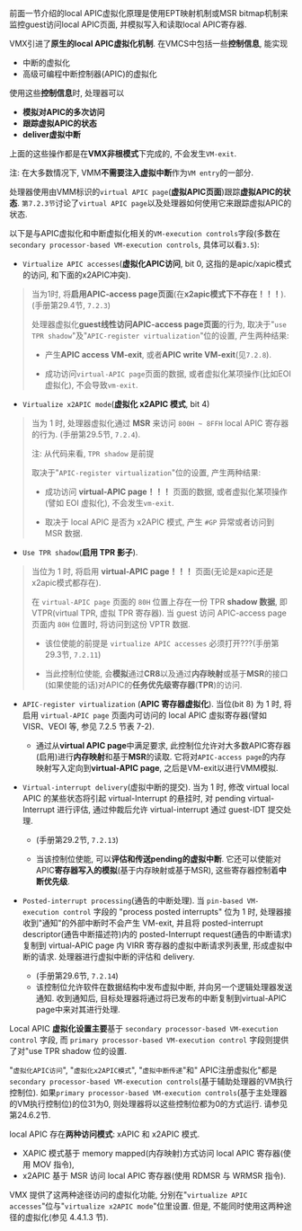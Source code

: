 

前面一节介绍的local APIC虚拟化原理是使用EPT映射机制或MSR bitmap机制来监控guest访问local APIC页面, 并模拟写入和读取local APIC寄存器.

VMX引进了**原生的local APIC虚拟化机制**. 在VMCS中包括一些**控制信息**, 能实现

* 中断的虚拟化
* 高级可编程中断控制器(APIC)的虚拟化

使用这些**控制信息**时, 处理器可以
* **模拟对APIC的多次访问**
* **跟踪虚拟APIC的状态**
* **deliver虚拟中断**

上面的这些操作都是在**VMX非根模式**下完成的, 不会发生`VM-exit`. 

注: 在大多数情况下, VMM**不需要注入虚拟中断**作为`VM entry`的一部分. 

处理器使用由VMM标识的`virtual APIC page`(**虚拟APIC页面**)跟踪**虚拟APIC的状态**.  `第7.2.3节`讨论了`virtual APIC page`以及处理器如何使用它来跟踪虚拟APIC的状态. 

以下是与APIC虚拟化和中断虚拟化相关的`VM-execution controls`字段(多数在`secondary processor-based VM-execution controls`, 具体可以看`3.5`):

* `Virtualize APIC accesses`(**虚拟化APIC访问**, bit 0, 这指的是apic/xapic模式的访问, 和下面的x2APIC冲突). 

> 当为1时, 将**启用APIC-access page页面**(在**x2apic模式下不存在！！！**). (手册第29.4节, `7.2.3`)
>
> 处理器虚拟化**guest线性访问APIC-access page页面**的行为, 取决于"`use TPR shadow`"及"`APIC-register virtualization`"位的设置, 产生两种结果:
>
> - 产生**APIC access VM-exit**, 或者**APIC write VM-exit**(见`7.2.8`).
>    
> - 成功访问`virtual-APIC page`页面的数据, 或者虚拟化某项操作(比如EOI虚拟化), 不会导致`vm-exit`.

* `Virtualize x2APIC mode`(**虚拟化 x2APIC 模式**, bit 4)

> 当为 1 时, 处理器虚拟化通过 **MSR** 来访问 `800H ~ 8FFH` local APIC 寄存器的行为. (手册第29.5节, `7.2.4`).
>
> 注: 从代码来看, `TPR shadow` 是前提
>
> 取决于"`APIC-register virtualization`"位的设置, 产生两种结果:
>
> * 成功访问 **virtual-APIC page！！！** 页面的数据, 或者虚拟化某项操作(譬如 EOI 虚拟化), 不会发生`vm-exit`. 
>
> * 取决于 local APIC 是否为 x2APIC 模式, 产生 `#GP` 异常或者访问到 MSR 数据. 

* `Use TPR shadow`(**启用 TPR 影子**). 

> 当位为 1 时, 将启用 **virtual-APIC page！！！** 页面(无论是xapic还是x2apic模式都存在). 
>
> 在 `virtual-APIC page` 页面的 `80H` 位置上存在一份 TPR **shadow 数据**, 即 VTPR(virtual TPR, 虚拟 TPR 寄存器). 当 guest 访问 APIC-access page 页面内 `80H` 位置时, 将访问到这份 VPTR 数据. 
>
> * 该位使能的前提是 `virtualize APIC accesses` 必须打开???(手册第29.3节, `7.2.11`)
>
> * 当此控制位使能, 会**模拟**通过**CR8**以及通过**内存映射**或基于**MSR**的接口(如果使能的话)对APIC的**任务优先级寄存器**(**TPR**)的访问. 

* `APIC-register virtualization` (**APIC 寄存器虚拟化**). 当位(bit 8) 为 1 时, 将启用 `virtual-APIC page` 页面内可访问的 local APIC 虚拟寄存器(譬如 VISR、VEOI 等, 参见 7.2.5 节表 7-2).

    * 通过从**virtual APIC page**中满足要求, 此控制位允许对大多数APIC寄存器(启用)进行**内存映射**和基于**MSR**的读取. 它将对`APIC-access page`的内存映射写入定向到**virtual-APIC page**, 之后是VM-exit以进行VMM模拟. 

* `Virtual-interrupt delivery`(虚拟中断的提交). 当为 1 时, 修改 virtual local APIC 的某些状态将引起 virtual-Interrupt 的悬挂时, 对 pending virtual-Interrupt 进行评估, 通过仲裁后允许 virtual-interrupt 通过 guest-IDT 提交处理. 

    * (手册第29.2节, `7.2.13`)

    * 当该控制位使能, 可以**评估和传送pending的虚拟中断**. 它还可以使能对APIC**寄存器写入的模拟**(基于内存映射或基于MSR), 这些寄存器控制着**中断优先级**. 

* `Posted-interrupt processing`(通告的中断处理). 当 `pin-based VM-execution control` 字段的 "process posted interrupts" 位为 1 时, 处理器接收到"通知"的外部中断时不会产生 VM-exit, 并且将 posted-interrupt descriptor(通告中断描述符)内的 posted-Interrupt request(通告的中断请求)复制到 virtual-APIC page 内 VIRR 寄存器的虚拟中断请求列表里, 形成虚拟中断的请求. 处理器进行虚拟中断的评估和 delivery. 

    * (手册第29.6节, `7.2.14`)
    * 该控制位允许软件在数据结构中发布虚拟中断, 并向另一个逻辑处理器发送通知. 收到通知后, 目标处理器将通过将已发布的中断复制到virtual-APIC page中来对其进行处理. 

Local APIC **虚拟化设置主要**基于 `secondary processor-based VM-execution control` 字段, 而 `primary processor-based VM-execution control` 字段则提供了对"use TPR shadow 位的设置. 

"`虚拟化APIC访问`", "`虚拟化x2APIC模式`", "`虚拟中断传递`"和" APIC注册虚拟化"都是`secondary processor-based VM-execution controls`(基于辅助处理器的VM执行控制位). 如果`primary processor-based VM-execution controls`(基于主处理器的VM执行控制位)的位31为0, 则处理器将以这些控制位都为0的方式运行. 请参见第24.6.2节. 

local APIC 存在**两种访问模式**: xAPIC 和 x2APIC 模式. 

* XAPIC 模式基于 memory mapped(内存映射)方式访问 local APIC 寄存器(使用 MOV 指令), 
* x2APIC 基于 MSR 访问 local APIC 寄存器(使用 RDMSR 与 WRMSR 指令). 

VMX 提供了这两种途径访问的虚拟化功能, 分别在"`virtualize APIC accesses`"位与"`virtualize x2APIC mode`"位里设置. 但是, 不能同时使用这两种途径的虚拟化(参见 4.4.1.3 节).

